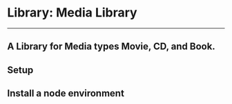 # Library: Media Library
---

A Library for Media types **Movie**, **CD**, and **Book**.
---
## Setup 

Install a node environment 
---